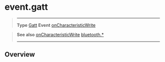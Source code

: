 # event.gatt

> --------------------- ------------------------------------------------------------------------------------------
> __Type__              [Gatt](/plugin/bluetooth/type/Gatt/index.md)
> __Event__             [onCharacteristicWrite](/plugin/bluetooth/type/Gatt/event/onCharacteristicWrite/index.md)


> __See also__          [onCharacteristicWrite](/plugin/bluetooth/type/Gatt/event/onCharacteristicWrite/index.md)
>						[bluetooth.*](/plugin/bluetooth/index.md)
> --------------------- ------------------------------------------------------------------------------------------

## Overview